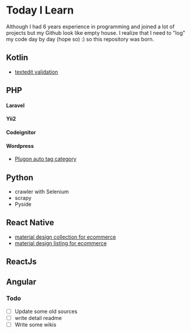 # Today I Learn
Although I had 6 years experience in programming and joined a lot of projects but my Github look like empty house.
I realize that I need to "log" my code day by day (hope so) :) so this repository was born.

## Kotlin
- [textedit validation](https://github.com/truongthanhtungitvn/TodayILearn/tree/master/Kotlin/exampeKotlinValidation)


## PHP
#### Laravel
#### Yii2
#### Codeignitor
#### Wordpress
- [Plugon auto tag category](https://wordpress.org/plugins/daknetcorp-auto-tag-category/)

## Python
- crawler with Selenium
- scrapy
- Pyside

## React Native
- [material design collection for ecommerce](https://github.com/truongthanhtungitvn/material-design-collection-ecommerce)
- [material design listing for ecommerce](https://github.com/truongthanhtungitvn/material-design-listing-ecommerce)

## ReactJs

## Angular

### Todo

- [ ] Update some old sources
- [ ] write detail readme
- [ ] Write some wikis
